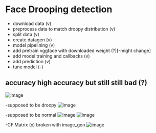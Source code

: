 # Face Drooping detection
 
+ download data (v)
+ preprocess data to match droopy distribution (v)
+ split data (v)
+ create datagen (v)
+ model pipelining (v)
+ add pretrain vggface with downloaded weight (?)[-might change]
+ add model training and callbacks (v)
+ add prediction (v)
+ tune model (-)


## accuracy high accuracy but still still bad (?)
 ![image](https://user-images.githubusercontent.com/24908637/182247820-5c4be6ae-681d-4827-85f0-dd7fa0059bcf.png)

-supposed to be droopy
![image](https://user-images.githubusercontent.com/24908637/182248106-5a701db0-6950-4271-a7ec-f60d4567c732.png)

-supposed to be normal
![image](https://user-images.githubusercontent.com/24908637/182247973-df3ad806-7f1a-48d1-9214-7caec445c6a3.png)
![image](https://user-images.githubusercontent.com/24908637/182248197-dabaa5d1-b704-4ff6-8ac5-575c9008a8b2.png)


-CF Matrix (x) broken with image_gen
![image](https://user-images.githubusercontent.com/24908637/182028209-2d318fc6-20ef-4f10-9855-3e21d9913d6e.png)

